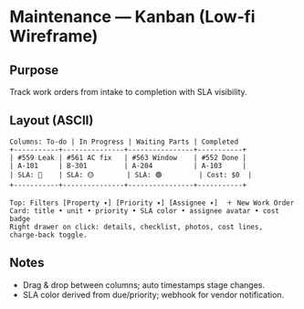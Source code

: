 # Maintenance — Kanban (Low‑fi Wireframe)

## Purpose
Track work orders from intake to completion with SLA visibility.

## Layout (ASCII)
```
Columns: To‑do | In Progress | Waiting Parts | Completed
+-----------+---------------+----------------+-----------+
| #559 Leak | #561 AC fix   | #563 Window    | #552 Done |
| A‑101     | B‑301         | A‑204          | A‑103     |
| SLA: 🔴    | SLA: 🟡        | SLA: 🟢         | Cost: $0  |
+-----------+---------------+----------------+-----------+

Top: Filters [Property ▾] [Priority ▾] [Assignee ▾]  ＋ New Work Order
Card: title • unit • priority • SLA color • assignee avatar • cost badge
Right drawer on click: details, checklist, photos, cost lines, charge‑back toggle.
```

## Notes
- Drag & drop between columns; auto timestamps stage changes.
- SLA color derived from due/priority; webhook for vendor notification.
